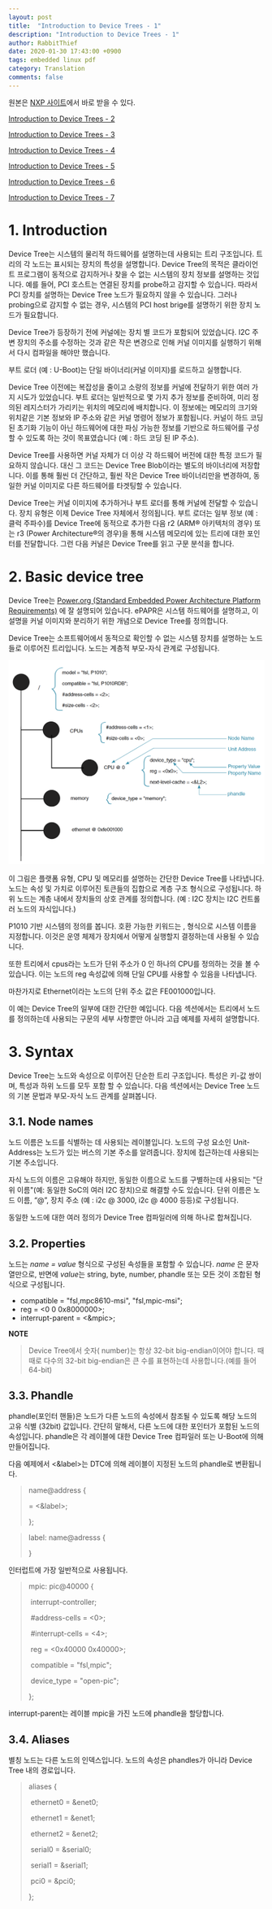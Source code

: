 ```yaml
---
layout: post
title:  "Introduction to Device Trees - 1"
description: "Introduction to Device Trees - 1"
author: RabbitThief
date: 2020-01-30 17:43:00 +0900
tags: embedded linux pdf 
category: Translation
comments: false
---
```



원본은 [NXP 사이트](https://www.nxp.com/docs/en/application-note/AN5125.pdf)에서 바로 받을 수 있다.

[Introduction to Device Trees - 2](https://rabbitthief37.github.io/2020/01/31/trans-el-introduction-to-device-trees-02.html)

[Introduction to Device Trees - 3](https://rabbitthief37.github.io/2020/02/03/trans-el-introduction-to-device-trees-03.html)

[Introduction to Device Trees - 4](https://rabbitthief37.github.io/2020/02/04/trans-el-introduction-to-device-trees-04.html)

[Introduction to Device Trees - 5](https://rabbitthief37.github.io/2020/02/06/trans-el-introduction-to-device-trees-05.html)

[Introduction to Device Trees - 6](https://rabbitthief37.github.io/2020/02/07/trans-el-introduction-to-device-trees-06.html)

[Introduction to Device Trees - 7](https://rabbitthief37.github.io/2020/02/13/trans-el-introduction-to-device-trees-07.html)



# 1. Introduction

Device Tree는 시스템의 물리적 하드웨어를 설명하는데 사용되는 트리 구조입니다.  트리의 각 노드는 표시되는 장치의 특성을 설명합니다.  Device Tree의 목적은 클라이언트 프로그램이 동적으로 감지하거나 찾을 수 없는 시스템의 장치 정보를 설명하는 것입니다.  예를 들어, PCI 호스트는 연결된 장치를 probe하고 감지할 수 있습니다.  따라서 PCI 장치를 설명하는 Device Tree 노드가 필요하지 않을 수 있습니다. 그러나 probing으로 감지할 수 없는 경우, 시스템의 PCI host brige를 설명하기 위한 장치 노드가 필요합니다.

Device Tree가 등장하기 전에 커널에는 장치 별 코드가 포함되어 있었습니다. I2C 주변 장치의 주소를 수정하는 것과 같은 작은 변경으로 인해 커널 이미지를 실행하기 위해서 다시 컴파일을 해야만 했습니다.

부트 로더 (예 : U-Boot)는 단일 바이너리(커널 이미지)를 로드하고 실행합니다.

Device Tree 이전에는 복잡성을 줄이고 소량의 정보를 커널에 전달하기 위한 여러 가지 시도가 있었습니다. 부트 로더는 일반적으로 몇 가지 추가 정보를 준비하여, 미리 정의된 레지스터가 가리키는 위치의 메모리에 배치합니다. 이 정보에는 메모리의 크기와 위치같은 기본 정보와 IP 주소와 같은 커널 명령어 정보가 포함됩니다. 커널이 하드 코딩된 초기화 기능이 아닌 하드웨어에 대한 파싱 가능한 정보를 기반으로 하드웨어를 구성할 수 있도록 하는 것이 목표였습니다 (예 : 하드 코딩 된 IP 주소).

Device Tree를 사용하면 커널 자체가 더 이상 각 하드웨어 버전에 대한 특정 코드가 필요하지 않습니다.  대신 그 코드는 Device Tree Blob이라는 별도의 바이너리에 저장합니다. 이를 통해 훨씬 더 간단하고, 훨씬 작은 Device Tree 바이너리만을 변경하여, 동일한 커널 이미지로 다른 하드웨어를 타겟팅할 수 있습니다.

Device Tree는 커널 이미지에 추가하거나 부트 로더를 통해 커널에 전달할 수 있습니다.  장치 유형은 이제 Device Tree 자체에서 정의됩니다. 부트 로더는 일부 정보 (예 : 클럭 주파수)를 Device Tree에 동적으로 추가한 다음 r2 (ARM® 아키텍처의 경우) 또는 r3 (Power Architecture®의 경우)을 통해 시스템 메모리에 있는 트리에 대한 포인터를 전달합니다.  그런 다음 커널은 Device Tree를 읽고 구문 분석을 합니다.



# 2. Basic device tree

Device Tree는  [Power.org (Standard Embedded Power Architecture Platform Requirements)](https://www.power.org/documentation/epapr-version-1-1/) 에 잘 설명되어 있습니다. ePAPR은 시스템 하드웨어를 설명하고, 이 설명을 커널 이미지와 분리하기 위한 개념으로 Device Tree를 정의합니다.

Device Tree는 소프트웨어에서 동적으로 확인할 수 없는 시스템 장치를 설명하는 노드들로 이루어진 트리입니다. 노드는 계층적 부모-자식 관계로 구성됩니다.

<img src="/assets/article_images/2020-01-30/1.png" alt="1" style="zoom:50%;" />

이 그림은 플랫폼 유형, CPU 및 메모리를 설명하는 간단한 Device Tree를 나타냅니다.  노드는 속성 및 가치로 이루어진 토큰들의  집합으로 계층 구조 형식으로 구성됩니다.  하위 노드는 계층 내에서 장치들의 상호 관계를 정의합니다. (예 : I2C 장치는 I2C 컨트롤러 노드의 자식입니다.)

P1010 기반 시스템의 정의를 봅니다. 호환 가능한 키워드는 <manufacturer>, <model> 형식으로 시스템 이름을 지정합니다. 이것은 운영 체제가 장치에서 어떻게 실행할지 결정하는데 사용될 수 있습니다.

또한 트리에서 cpus라는 노드가 단위 주소가 0 인 하나의 CPU를 정의하는 것을 볼 수 있습니다.  이는 노드의 reg 속성값에 의해 단일 CPU를 사용할 수 있음을 나타냅니다.

마찬가지로 Ethernet이라는 노드의 단위 주소 값은 FE001000입니다.

이 예는 Device Tree의 일부에 대한 간단한 예입니다. 다음 섹션에서는 트리에서 노드를 정의하는데 사용되는 구문의 세부 사항뿐만 아니라 고급 예제를 자세히 설명합니다.



# 3. Syntax

Device Tree는 노드와 속성으로 이루어진 단순한 트리 구조입니다. 특성은 키-값 쌍이며, 특성과 하위 노드를 모두 포함 할 수 있습니다. 다음 섹션에서는 Device Tree 노드의 기본 문법과 부모-자식 노드 관계를 살펴봅니다.



## 3.1. Node names

노드 이름은 노드를 식별하는 데 사용되는 레이블입니다.  노드의 구성 요소인 Unit-Address는 노드가 있는 버스의 기본 주소를 알려줍니다.  장치에 접근하는데 사용되는 기본 주소입니다.

자식 노드의 이름은 고유해야 하지만, 동일한 이름으로 노드를 구별하는데 사용되는 "단위 이름"(예: 동일한 SoC의 여러 I2C 장치)으로 해결할 수도 있습니다.  단위 이름은 노드 이름, “@”, 장치 주소 (예 : i2c @ 3000, i2c @ 4000 등등)로 구성됩니다.

동일한 노드에 대한 여러 정의가 Device Tree 컴파일러에 의해 하나로 합쳐집니다.



## 3.2. Properties

노드는 *name = value* 형식으로 구성된 속성들을 포함할 수 있습니다.  *name* 은 문자열만으로, 반면에 *value*는 string, byte, number, phandle 또는 모든 것이 조합된 형식으로 구성됩니다.  

- compatible = "fsl,mpc8610-msi", "fsl,mpic-msi";
- reg = <0 0 0x8000000>;
-  interrupt-parent = <&mpic>;

**NOTE**

> Device Tree에서 숫자( number)는 항상 32-bit big-endian이어야 합니다.  때때로 다수의 32-bit big-endian은 큰 수를 표현하는데 사용합니다.(예를 들어 64-bit)
>



## 3.3. Phandle

phandle(포인터 핸들)은  노드가 다른 노드의 속성에서 참조될 수 있도록 해당 노드의 고유 식별 (32bit) 값입니다. 간단히 말해서, 다른 노드에 대한 포인터가 포함된 노드의 속성입니다. phandle은 각 레이블에 대한 Device Tree 컴파일러 또는 U-Boot에 의해 만들어집니다.

다음 예제에서 <&amp;label>는 DTC에 의해 레이블이 지정된 노드의 phandle로 변환됩니다.

> name@address {
>
> <key> = <&label>;
>
> };



> label: name@adresss {
>
> }

인터럽트에 가장 일반적으로 사용됩니다.  

> mpic: pic@40000 {
>
> ​	interrupt-controller;
>
> ​	#address-cells = <0>;
>
> ​	#interrupt-cells = <4>;
>
> ​	reg = <0x40000 0x40000>;
>
> ​	compatible = "fsl,mpic";
>
> ​	device_type = "open-pic";
>
> };

interrupt-parent는 레이블 mpic을 가진 노드에 phandle을 할당합니다.



## 3.4. Aliases

별칭 노드는 다른 노드의 인덱스입니다.  노드의 속성은 phandles가 아니라 Device Tree 내의 경로입니다.

> aliases {
>
> ​	ethernet0 = &enet0;
>
> ​	ethernet1 = &enet1;
>
> ​	ethernet2 = &enet2;
>
> ​	serial0 = &serial0;
>
> ​	serial1 = &serial1;
>
> ​	pci0 = &pci0;
>
> };
